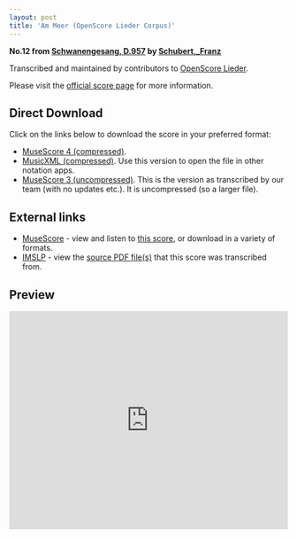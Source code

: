 ```yaml
---
layout: post
title: 'Am Meer (OpenScore Lieder Corpus)'
---
```


__No.12 from [Schwanengesang, D.957](https://fourscoreandmore.org/OpenScore/Schubert%2C_Franz/Schwanengesang%2C_D.957/) by [Schubert,_Franz](https://fourscoreandmore.org/OpenScore/Schubert%2C_Franz)__

Transcribed and maintained by contributors to [OpenScore Lieder].

Please visit the [official score page] for more information.

[official score page]: https://musescore.com/openscore-lieder-corpus/scores/4985965
[OpenScore Lieder]: https://musescore.com/openscore-lieder-corpus

## Direct Download

Click on the links below to download the score in your preferred format:
- [MuseScore 4 (compressed)](https://fourscoreandmore.org/OpenScore/Schubert%2C_Franz/Schwanengesang%2C_D.957/12_Am_Meer.mscz).
- [MusicXML (compressed)](https://fourscoreandmore.org/OpenScore/Schubert%2C_Franz/Schwanengesang%2C_D.957/12_Am_Meer.mxl). Use this version to open the file in other notation apps.
- [MuseScore 3 (uncompressed)](https://raw.githubusercontent.com/OpenScore/Lieder/refs/heads/main/scores/Schubert%2C_Franz/Schwanengesang%2C_D.957/12_Am_Meer/lc4985965.mscx). This is the version as transcribed by our team (with no updates etc.). It is uncompressed (so a larger file).

## External links

- [MuseScore] - view and listen to [this score][MuseScore], or download in a variety of formats.
- [IMSLP] - view the [source PDF file(s)][IMSLP] that this score was transcribed from.

[MuseScore]: https://musescore.com/score/4985965
[IMSLP]: https://imslp.org/wiki/Special:ReverseLookup/60828

## Preview

<iframe width="100%" height="394" src="https://musescore.com/openscore-lieder-corpus/scores/4985965/embed" frameborder="0" allowfullscreen allow="autoplay; fullscreen"></iframe>
